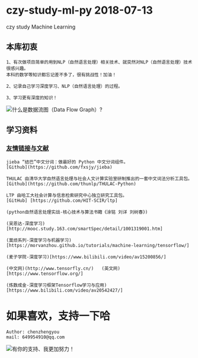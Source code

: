 # czy-study-ml-py 2018-07-13
czy study Machine Learning 

## 本库初衷
    1、有次做项目简单的用到NLP（自然语言处理）相关技术、就突然对NLP（自然语言处理）技术很感兴趣。
    本科的数学等知识都忘记差不多了，很有挑战性！加油！
    
    2、记录自己学习深度学习、NLP（自然语言处理）的过程。

    3、学习更有深度的知识！
 
![](https://github.com/andyczy/czy-study-python/blob/master/tensors_flowing.gif "什么是数据流图（Data Flow Graph）?")
## 学习资料
### [友情链接与文献](https://github.com/andyczy/czy-study-ml-nlp-py)
    jieba “结巴”中文分词：做最好的 Python 中文分词组件。
    [Github](https://github.com/fxsjy/jieba)
    
    THULAC 由清华大学自然语言处理与社会人文计算实验室研制推出的一套中文词法分析工具包。
    [Github](https://github.com/thunlp/THULAC-Python)

    LTP 由哈工大社会计算与信息检索研究中心独立研究工具包。 
    [GitHub] [https://github.com/HIT-SCIR/ltp]

    (python自然语言处理实战-核心技术与算法书籍《涂铭 刘详 刘树春》)

    (吴恩达-深度学习)[http://mooc.study.163.com/smartSpec/detail/1001319001.htm]

    (莫烦系列-深度学习与机器学习)[https://morvanzhou.github.io/tutorials/machine-learning/tensorflow/]

    (麦子学院-深度学习)[https://www.bilibili.com/video/av15200856/]

    (中文网)(http://www.tensorfly.cn/)   (英文网)[https://www.tensorflow.org/]

    (炼数成金-深度学习框架Tensorflow学习与应用)[https://www.bilibili.com/video/av20542427/]

# 如果喜欢，支持一下哈
    Author: chenzhengyou
    mail: 649954910@qq.com

![](https://github.com/andyczy/czy-study-deepLearning/blob/master/vxz.jpg "有你的支持、我更加努力！")

